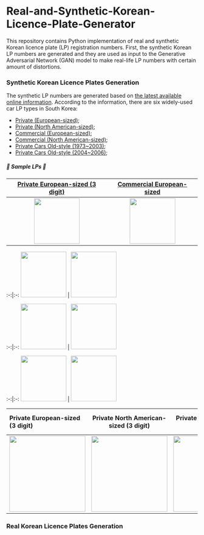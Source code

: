 # Real-and-Synthetic-Korean-Licence-Plate-Generator

This repository contains Python implementation of real and synthetic Korean licence plate (LP) registration numbers. First, the synthetic Korean LP numbers are generated and they are used as input to the Generative Adversarial Network (GAN) model to make real-life LP numbers with certain amount of distortions.

### Synthetic Korean Licence Plates Generation
The synthetic LP numbers are generated based on [the latest available online information](https://en.wikipedia.org/wiki/Vehicle_registration_plates_of_South_Korea). According to the information, there are six widely-used car LP types in South Korea:

* [Private (European-sized)](https://upload.wikimedia.org/wikipedia/commons/3/3d/Plak-Shakhsi-KOR.png);
* [Private (North American-sized)](https://upload.wikimedia.org/wikipedia/commons/1/18/Plak-Shakhsi-335x155-KOR.png);
* [Commercial (European-sized)](https://upload.wikimedia.org/wikipedia/commons/e/e2/Plak-Tejari-KOR.png);
* [Commercial (North American-sized)](https://upload.wikimedia.org/wikipedia/commons/6/6f/Plak-Tejari-335x170-KOR.png);
* [Private Cars Old-style (1973~2003)](https://upload.wikimedia.org/wikipedia/commons/9/9c/ROK_Vehicle_Registration_Plate_for_Private_Passenger_Car_-_Daegu%281996-2004%29.jpg);
* [Private Cars Old-style (2004~2006)](https://en.wikipedia.org/wiki/File:ROK_Vehicle_Registration_Plate_for_Private_Passenger_Car(2004-2006).jpg);

##### 🚗 Sample LPs 🚗
[Private European-sized (3 digit)](https://user-images.githubusercontent.com/50166164/218385697-113a1610-d3e0-4ccb-8212-8bc68556e4d9.jpg) | [Commercial European-sized](https://user-images.githubusercontent.com/50166164/218385792-7de1be1a-51e9-48a4-991f-9948382e8fb3.jpg)
:-:|:-:
<img src=https://user-images.githubusercontent.com/50166164/218385697-113a1610-d3e0-4ccb-8212-8bc68556e4d9.jpg height=120px> | <img src=https://user-images.githubusercontent.com/50166164/218385792-7de1be1a-51e9-48a4-991f-9948382e8fb3.jpg height=120px>
 
<!-- [Private North American-sized (3 digit)](https://user-images.githubusercontent.com/50166164/218386944-87f51541-5016-44c7-9d2d-0b45e073e621.jpg) | [Commercial North American-sized](https://user-images.githubusercontent.com/50166164/218386808-c14fd229-fb3f-4464-8859-1c6c0fd6b94f.jpg) -->
:-:|:-:
<img src=https://user-images.githubusercontent.com/50166164/218386944-87f51541-5016-44c7-9d2d-0b45e073e621.jpg height=120px> | <img src=https://user-images.githubusercontent.com/50166164/218386808-c14fd229-fb3f-4464-8859-1c6c0fd6b94f.jpg height=120px>

<!-- [Private North American-sized (2 digit)](https://user-images.githubusercontent.com/50166164/218628189-0dab45b8-ed2c-4bef-84da-00c42dccc786.jpg) | [Private North American-sized (2 digit)](https://user-images.githubusercontent.com/50166164/218628118-21eab9ea-7619-41e2-889c-311caf1c5a53.jpg) -->
:-:|:-:
<img src=https://user-images.githubusercontent.com/50166164/218628189-0dab45b8-ed2c-4bef-84da-00c42dccc786.jpg height=120px> | <img src=https://user-images.githubusercontent.com/50166164/218628118-21eab9ea-7619-41e2-889c-311caf1c5a53.jpg height=120px>


<!-- [Private Cars Old-style](https://user-images.githubusercontent.com/50166164/218387305-df52063b-c9e3-48e7-8ec2-f62b41edfb8c.jpg) | [Private Cars Old-style](https://user-images.githubusercontent.com/50166164/218387367-728251b9-db74-455b-8952-5db5d98133d6.jpg)
:-:|:-: -->
:-:|:-:
<img src=https://user-images.githubusercontent.com/50166164/218387305-df52063b-c9e3-48e7-8ec2-f62b41edfb8c.jpg height=120px> | <img src=https://user-images.githubusercontent.com/50166164/218387367-728251b9-db74-455b-8952-5db5d98133d6.jpg height=120px>

|Private European-sized (3 digit) | Private North American-sized (3 digit) | Private European-sized (2 digit) | Private North American-sized (2 digit) |
|       :---       |     :---:        |         :-----:         |        :-----:         | 
| <img width="200" src=" https://user-images.githubusercontent.com/50166164/218385697-113a1610-d3e0-4ccb-8212-8bc68556e4d9.jpg"> | <img width="200" src=" https://user-images.githubusercontent.com/50166164/218386944-87f51541-5016-44c7-9d2d-0b45e073e621.jpg"> | <img width="200" src=" https://user-images.githubusercontent.com/50166164/218628189-0dab45b8-ed2c-4bef-84da-00c42dccc786.jpg"> | <img src=https://user-images.githubusercontent.com/50166164/218387367-728251b9-db74-455b-8952-5db5d98133d6.jpg height=120px> |





### Real Korean Licence Plates Generation
